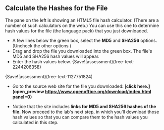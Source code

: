## Calculate the Hashes for the File 

The pane on the left is showing an  HTML5 file hash calculator.  (There are a number of such calculators on the web.)  You can use this one to determine hash values for the file (the language pack) that you just downloaded.

- A few  lines below the green box, select the **MD5** and **SHA256** options. (Uncheck the other options.)
- Drag and drop the file you downloaded into the green box. The file's MD5 and SHA256 hash values will appear.
 - Enter the hash values below.
{Save!|assessment}(free-text-2244206358)

{Save!|assessment}(free-text-1127751824)


 - Go to the source web site for the file you downloaded: **[click here.](open_preview https://www.openoffice.org/download/index.html panel=0)** 

 - Notice that the site includes **links for MD5 and SHA256 hashes of the file.** Now proceed to the lab's next step, in which you'll download those hash values so that you can compare them to the hash values you calculated in this step.
